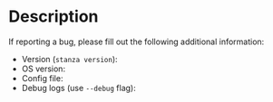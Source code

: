# Description

If reporting a bug, please fill out the following additional information:
- Version (`stanza version`):
- OS version:
- Config file:
- Debug logs (use `--debug` flag):
